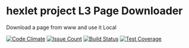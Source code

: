 # hexlet project L3 Page Downloader

Download a page from www and use it Local

[![Code Climate](https://codeclimate.com/github/guar47/project-lvl3-s14/badges/gpa.svg)](https://codeclimate.com/github/guar47/project-lvl3-s14)
[![Issue Count](https://codeclimate.com/github/guar47/project-lvl3-s14/badges/issue_count.svg)](https://codeclimate.com/github/guar47/project-lvl3-s14)
[![Build Status](https://travis-ci.org/guar47/project-lvl3-s14.svg?branch=master)](https://travis-ci.org/guar47/project-lvl3-s14)
[![Test Coverage](https://codeclimate.com/github/guar47/project-lvl3-s14/badges/coverage.svg)](https://codeclimate.com/github/guar47/project-lvl3-s14/coverage)

